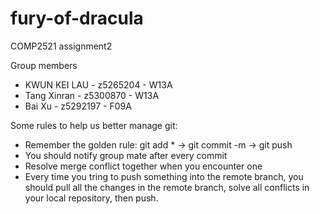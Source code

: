 # fury-of-dracula
COMP2521 assignment2

Group members
* KWUN KEI LAU - z5265204 - W13A
* Tang Xinran - z5300870 - W13A
* Bai Xu - z5292197 - F09A


Some rules to help us better manage git:
- Remember the golden rule: git add * -> git commit -m -> git push 
- You should notify group mate after every commit 
- Resolve merge conflict together when you encounter one
- Every time you tring to push something into the remote branch, you should pull all the changes in the remote branch, solve all conflicts in
your local repository, then push.
